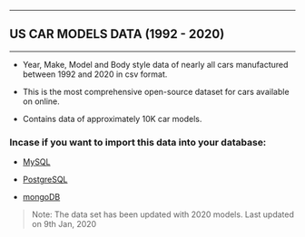 ***

## US CAR MODELS DATA (1992 - 2020)

***

 - Year, Make, Model and Body style data of nearly all cars manufactured
   between 1992 and 2020 in csv format.
   
   
 - This is the most comprehensive open-source dataset for cars available
   on online.

   
   

 - Contains data of approximately 10K car models.

### Incase if you want to import this data into your database:

 

 - [MySQL](http://www.mysqltutorial.org/import-csv-file-mysql-table/)

   

 - [PostgreSQL](http://www.postgresqltutorial.com/import-csv-file-into-posgresql-table/)
 
 
 
 - [mongoDB](https://docs.mongodb.com/manual/reference/program/mongoimport/)

> Note: The data set has been updated with 2020 models. Last updated on 9th Jan, 2020

